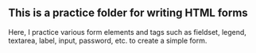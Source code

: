 ## This is a practice folder for writing HTML forms
  Here, I practice various form elements and tags such as fieldset, legend, textarea, label, input, password, etc. to create a simple form.
